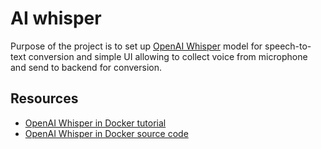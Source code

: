 # AI whisper

Purpose of the project is to set up [OpenAI Whisper](https://github.com/openai/whisper) model for speech-to-text conversion
and simple UI allowing to collect voice from microphone and send to backend for conversion.

## Resources

- [OpenAI Whisper in Docker tutorial](https://lablab.ai/t/whisper-api-flask-docker)
- [OpenAI Whisper in Docker source code](https://github.com/lablab-ai/whisper-api-flask)
